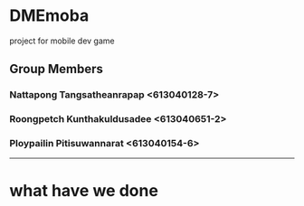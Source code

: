 # DMEmoba
project for mobile dev game
## Group Members
### Nattapong Tangsatheanrapap <613040128-7>  
### Roongpetch Kunthakuldusadee <613040651-2>
### Ploypailin Pitisuwannarat <613040154-6>

****************************************************
# what have we done


